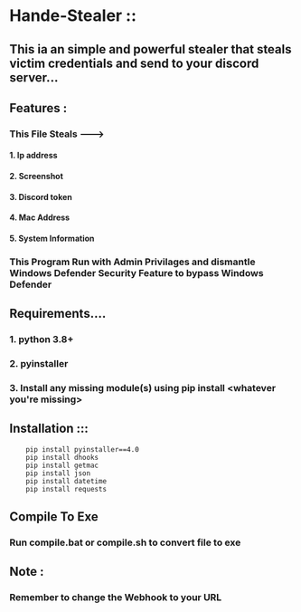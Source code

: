 # Hande-Stealer ::
## This ia an simple and powerful stealer that steals victim credentials and send to your discord server...
## Features :
### This File  Steals --->
#### 1. Ip address
#### 2. Screenshot
#### 3. Discord token
#### 4. Mac Address
#### 5. System Information 
### This Program Run with Admin Privilages and dismantle Windows Defender Security Feature to bypass Windows Defender

## Requirements....
### 1. python 3.8+
### 2. pyinstaller
### 3. Install any missing module(s) using pip install <whatever you're missing>

## Installation :::
```
    pip install pyinstaller==4.0
    pip install dhooks
    pip install getmac 
    pip install json
    pip install datetime
    pip install requests
 ```
## Compile To Exe 
### Run compile.bat or compile.sh to convert file to exe

## Note :
### Remember to change the Webhook to your URL
